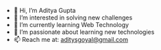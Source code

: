 - 👋 Hi, I’m Aditya Gupta
- 👀 I’m interested in solving new challenges
- 🌱 I’m currently learning Web Technology
- 💞️ I’m passionate about learning new technologies
- 📫 Reach me at: aditysgoyal@gmail.com

